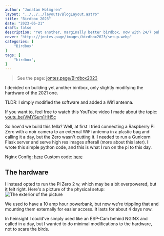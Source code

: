 ```yaml
---
author: "Jonatan Holmgren"
layout: "../../../layouts/BlogLayout.astro"
title: "Birdbox 2023"
date: "2023-05-21"
draft: false
description: "Yet another, marginally better birdbox, now with 24/7 public live streaming"
cover: "https://jontes.page/images/birdbox2023/setup.webp"
categories: [
    "Birdbox"
]
tags: [
    "birdbox",
]
---
```


> See the page: [jontes.page/Birdbox2023](https://jontes.page/Birdbox2023)

I decided on building yet another birdbox, only slightly modifying the hardware of the 2021 one.

TLDR: I simply modified the software and added a Wifi antenna.

If you want to, feel free to watch this YouTube video I made about the topic: [youtu.be/VMYSum1HH5c](https://www.youtube.com/watch?v=VMYSum1HH5c)

So how'd we build this fella? Well, at first I tried connecting a Raspberry Pi Zero with a noir camera to an external WiFi antenna in a plastic bag and calling it a day, but the Zero wasn't cutting it. I needed to run a Gunicorn Flask server and serve high res images afterall (more about this later). I wrote this simple python code, and this is what I run on the pi to this day.

Nginx Config: [here](https://gist.github.com/Jontes-Tech/47af23acda3e85b749ec62eb801ad64c)
Custom code: [here](https://gist.github.com/Jontes-Tech/d255f050ba2b67a329bb5201d113af11)

## The hardware
I instead opted to run the Pi Zero 2 w, which may be a bit overpowered, but it felt right. Here's a picture of the physical setup:
<img src="/blog/Birdbox2023/exterior.webp" alt="The exterior of the picture" class="h-96">

We used to have a 10 amp hour powerbank, but now we're trippling that and mounting them externally for easier access. It lasts for about 4 days now.

In heinsight I could've simply used like an ESP-Cam behind NGINX and called in a day, but I wanted to do minimal modifications to the hardware, not to scare the birds.